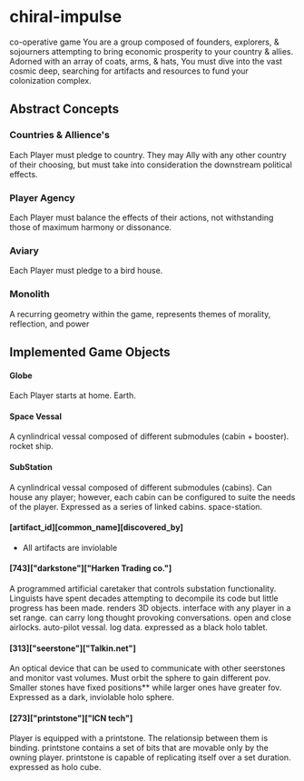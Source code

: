 # chiral-impulse
co-operative game
  You are a group composed of founders, explorers, & sojourners attempting to bring economic prosperity to your country & allies. Adorned with an array of coats, arms, & hats, You must dive into the vast cosmic deep, searching for artifacts and resources to fund your colonization complex. 

## Abstract Concepts
### Countries & Allience's
  Each Player must pledge to country. They may Ally with any other country of their choosing, but must take into consideration the downstream political effects. 
### Player Agency
  Each Player must balance the effects of their actions, not withstanding those of maximum harmony or dissonance. 
### Aviary
  Each Player must pledge to a bird house. 
### Monolith 
  A recurring geometry within the game, represents themes of morality, reflection, and power

## Implemented Game Objects 
#### Globe
  Each Player starts at home. Earth.
#### Space Vessal
  A cynlindrical vessal composed of different submodules (cabin + booster). rocket ship.
#### SubStation
  A cynlindrical vessal composed of different submodules (cabins). Can house any player; however, each cabin can be configured to suite the needs of the player. Expressed as a series of linked cabins. space-station.

#### [artifact_id][common_name][discovered_by]
- All artifacts are inviolable
#### [743]["darkstone"]["Harken Trading co."]
  A programmed artificial caretaker that controls substation functionality. Linguists have spent decades attempting to decompile its code but little progress has been made.
  renders 3D objects.
  interface with any player in a set range. 
  can carry long thought provoking conversations.
  open and close airlocks. 
  auto-pilot vessal.
  log data.
  expressed as a black holo tablet.
  #### [313]["seerstone"]["Talkin.net"]
  An optical device that can be used to communicate with other seerstones and monitor vast volumes. 
  Must orbit the sphere to gain different pov.
  Smaller stones have fixed positions** while larger ones have greater fov.
  Expressed as a dark, inviolable holo sphere. 
  #### [273]["printstone"]["ICN tech"]
  Player is equipped with a printstone. The relationsip between them is binding.
  printstone contains a set of bits that are movable only by the owning player.
  printstone is capable of replicating itself over a set duration.
  expressed as holo cube.


  







